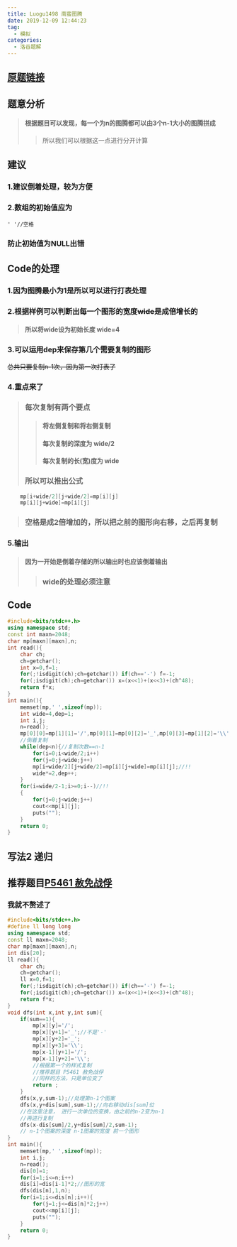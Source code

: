 ```yaml
---
title: Luogu1498 南蛮图腾
date: 2019-12-09 12:44:23
tag:
  - 模拟
categories:
  - 洛谷题解
---
```

## [原题链接](https://www.luogu.com.cn/problem/P1498)
## 题意分析
> #### 根据题目可以发现，每一个为n的图腾都可以由3个n-1大小的图腾拼成
>> 所以我们可以根据这一点进行分开计算
## 建议
### 1.建议倒着处理，较为方便
### 2.数组的初始值应为
```
' '//空格
```
### 防止初始值为NULL出错
## Code的处理
### 1.因为图腾最小为1是所以可以进行打表处理
### 2.根据样例可以判断出每一个图形的宽度~~wide~~是成倍增长的
> #### 所以将wide设为初始长度 wide=4
### 3.可以运用dep来保存第几个需要复制的图形
   ~~总共只要复制n-1次，因为第一次打表了~~
### 4.重点来了
>### 每次复制有两个要点
>> #### 将左侧复制和将右侧复制
>> #### 每次复制的深度为 wide/2
>> #### 每次复制的长(宽)度为 wide
>### 所以可以推出公式
```cpp
	mp[i+wide/2][j+wide/2]=mp[i][j]
	mp[i][j+wide]=mp[i][j]
```
>###   空格是成2倍增加的，所以把之前的图形向右移，之后再复制
### 5.输出
>#### 因为一开始是倒着存储的所以输出时也应该倒着输出
>>### wide的处理必须注意
## Code
```cpp
#include<bits/stdc++.h>
using namespace std;
const int maxn=2048;
char mp[maxn][maxn],n;
int read(){
	char ch;
	ch=getchar();
	int x=0,f=1;
	for(;!isdigit(ch);ch=getchar()) if(ch=='-') f=-1;
	for(;isdigit(ch);ch=getchar()) x=(x<<1)+(x<<3)+(ch^48);
	return f*x;
}
int main(){
	memset(mp,' ',sizeof(mp));
	int wide=4,dep=1;
	int i,j; 
	n=read();
	mp[0][0]=mp[1][1]='/',mp[0][1]=mp[0][2]='_',mp[0][3]=mp[1][2]='\\';
	//倒着复制 
	while(dep<n){//复制次数==n-1 
		for(i=0;i<wide/2;i++)
		for(j=0;j<wide;j++)
		mp[i+wide/2][j+wide/2]=mp[i][j+wide]=mp[i][j];//!!
		wide*=2,dep++;
	}
	for(i=wide/2-1;i>=0;i--)//!!
	{
		for(j=0;j<wide;j++)
		cout<<mp[i][j];
		puts("");
	}
	return 0;
} 
```
## 写法2 递归
## 推荐题目[P5461 赦免战俘](https://www.luogu.com.cn/problem/P5461)
### 我就不赘述了
```cpp
#include<bits/stdc++.h>
#define ll long long
using namespace std;
const ll maxn=2048;
char mp[maxn][maxn],n;
int dis[20];
ll read(){
	char ch;
	ch=getchar();
	ll x=0,f=1;
	for(;!isdigit(ch);ch=getchar()) if(ch=='-') f=-1;
	for(;isdigit(ch);ch=getchar()) x=(x<<1)+(x<<3)+(ch^48);
	return f*x;
}
void dfs(int x,int y,int sum){
	if(sum==1){
		mp[x][y]='/';
		mp[x][y+1]='_';//不是'-' 
		mp[x][y+2]='_';
		mp[x][y+3]='\\';
		mp[x-1][y+1]='/';
		mp[x-1][y+2]='\\';
		//根据第一个的样式复制
		//推荐题目 P5461 赦免战俘
		//同样的方法，只是单位变了 
		return ;
	}
	dfs(x,y,sum-1);//处理第n-1个图案
	dfs(x,y+dis[sum],sum-1);//向右移动dis[sum]位 
	//在这里注意， 进行一次单位的变换，由之前的n-2变为n-1
	//再进行复制 
	dfs(x-dis[sum]/2,y+dis[sum]/2,sum-1);
	// n-1个图案的深度 n-1图案的宽度 前一个图形 
}
int main(){
	memset(mp,' ',sizeof(mp));
	int i,j; 
	n=read();
	dis[0]=1;
	for(i=1;i<=n;i++)
	dis[i]=dis[i-1]*2;//图形的宽 
	dfs(dis[n],1,n);
	for(i=1;i<=dis[n];i++){
		for(j=1;j<=dis[n]*2;j++)
		cout<<mp[i][j];
		puts("");
	}
	return 0;
} 
```


